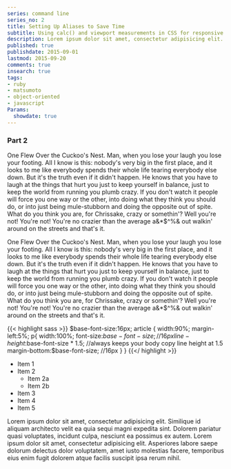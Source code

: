 ```yaml
---
series: command line
series_no: 2
title: Setting Up Aliases to Save Time
subtitle: Using calc() and viewport measurements in CSS for responsive design. 
description: Lorem ipsum dolor sit amet, consectetur adipisicing elit. Voluptatibus dolorum consequuntur molestiae.
published: true
publishdate: 2015-09-01
lastmod: 2015-09-20
comments: true
insearch: true
tags:
- ruby
- matsumoto
- object-oriented
- javascript
Params:
  showdate: true 
---
```


### Part 2

One Flew Over the Cuckoo's Nest. Man, when you lose your laugh you lose your footing. All I know is this: nobody's very big in the first place, and it looks to me like everybody spends their whole life tearing everybody else down. But it's the truth even if it didn't happen. He knows that you have to laugh at the things that hurt you just to keep yourself in balance, just to keep the world from running you plumb crazy. If you don't watch it people will force you one way or the other, into doing what they think you should do, or into just being mule-stubborn and doing the opposite out of spite. What do you think you are, for Chrissake, crazy or somethin'? Well you're not! You're not! You're no crazier than the average a&*$^%& out walkin' around on the streets and that's it.

One Flew Over the Cuckoo's Nest. Man, when you lose your laugh you lose your footing. All I know is this: nobody's very big in the first place, and it looks to me like everybody spends their whole life tearing everybody else down. But it's the truth even if it didn't happen. He knows that you have to laugh at the things that hurt you just to keep yourself in balance, just to keep the world from running you plumb crazy. If you don't watch it people will force you one way or the other, into doing what they think you should do, or into just being mule-stubborn and doing the opposite out of spite. What do you think you are, for Chrissake, crazy or somethin'? Well you're not! You're not! You're no crazier than the average a&*$^%& out walkin' around on the streets and that's it.

{{< highlight sass >}}
$base-font-size:16px;
article {
	width:90%;
	margin-left:5%;
	p{
		width:100%;
		font-size:$base-font-size; //16px
		line-height:$base-font-size * 1.5; //always keeps your body copy line height at 1.5
		margin-bottom:$base-font-size; //16px
	}
}
{{</ highlight >}}

* Item 1
* Item 2
	- Item 2a
	- Item 2b
* Item 3
* Item 4
* Item 5

Lorem ipsum dolor sit amet, consectetur adipisicing elit. Similique id aliquam architecto velit ea quia sequi magni expedita sint. Dolorem pariatur quasi voluptates, incidunt culpa, nesciunt ea possimus ex autem. Lorem ipsum dolor sit amet, consectetur adipisicing elit. Asperiores labore saepe dolorum delectus dolor voluptatem, amet iusto molestias facere, temporibus eius enim fugit dolorem atque facilis suscipit ipsa rerum nihil.

